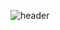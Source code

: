 ![header](https://capsule-render.vercel.app/api?type=wave&color=auto&height=300&section=header&text=Yoon-Tae-Jun&fontSize=90)
